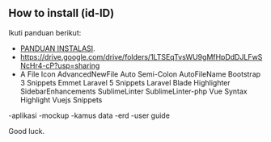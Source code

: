 ## How to install (id-ID)

Ikuti panduan berikut:

- [PANDUAN INSTALASI](https://docs.google.com/document/d/14bqthOaHkT-ri46XXXBuiUh2pSuka7uDNxn1BQlrZXM/edit?usp=sharing).
- https://drive.google.com/drive/folders/1LTSEqTvsWU9gMfHpDdDJLFwSNcHr4-cP?usp=sharing
- A File Icon
AdvancedNewFile
Auto Semi-Colon
AutoFileName
Bootstrap 3 Snippets
Emmet
Laravel 5 Snippets
Laravel Blade Highlighter
SidebarEnhancements
SublimeLinter
SublimeLinter-php
Vue Syntax Highlight
Vuejs Snippets

-aplikasi
-mockup
-kamus data
-erd
-user guide

Good luck.
